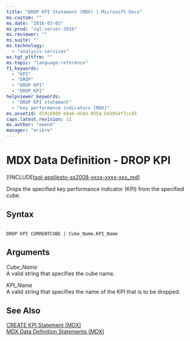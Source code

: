 ```yaml
---
title: "DROP KPI Statement (MDX) | Microsoft Docs"
ms.custom: ""
ms.date: "2016-03-02"
ms.prod: "sql-server-2016"
ms.reviewer: ""
ms.suite: ""
ms.technology: 
  - "analysis-services"
ms.tgt_pltfrm: ""
ms.topic: "language-reference"
f1_keywords: 
  - "KPI"
  - "DROP"
  - "DROP KPI"
  - "DROP_KPI"
helpviewer_keywords: 
  - "DROP KPI statement"
  - "key performance indicators [MDX]"
ms.assetid: d19c6809-b8a6-459d-8554-b41854f7cc45
caps.latest.revision: 11
ms.author: "owend"
manager: "erikre"
---
```

# MDX Data Definition - DROP KPI
[!INCLUDE[tsql-appliesto-ss2008-xxxx-xxxx-xxx_md](../database-engine/configure/windows/includes/tsql-appliesto-ss2008-xxxx-xxxx-xxx-md.md)]

  Drops the specified key performance indicator (KPI) from the specified cube.  
  
## Syntax  
  
```  
  
DROP KPI CURRENTCUBE | Cube_Name.KPI_Name   
```  
  
## Arguments  
 *Cube_Name*  
 A valid string that specifies the cube name.  
  
 *KPI_Name*  
 A valid string that specifies the name of the KPI that is to be dropped.  
  
## See Also  
 [CREATE KPI Statement &#40;MDX&#41;](../mdx/mdx-data-definition-create-kpi.md)   
 [MDX Data Definition Statements &#40;MDX&#41;](../mdx/mdx-data-definition-statements-mdx.md)  
  
  